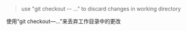 > use "git checkout -- <file>..." to discard changes in working directory

使用“git checkout—<file>…”来丢弃工作目录中的更改
